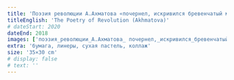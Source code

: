 ```yaml
---
title: 'Поэзия революции А.Ахматова «почернел, искривился бревенчатый мост…»'
titleEnglish: 'The Poetry of Revolution (Akhmatova)'
# dateStart: 2020
dateEnd: 2018
images: ['поэзия_революции_А.Ахматова_ почернел,_искривился_бревенчатый_мост... .jpg']
extra: 'бумага, линеры, сухая пастель, коллаж'
size: '35×30 cm'
# display: false
# text: ''
---
```

